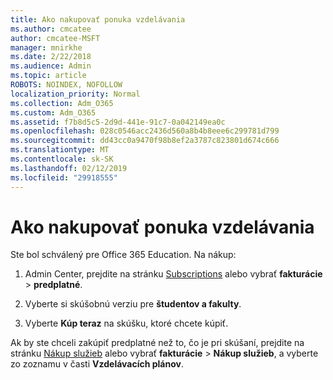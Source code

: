 ```yaml
---
title: Ako nakupovať ponuka vzdelávania
ms.author: cmcatee
author: cmcatee-MSFT
manager: mnirkhe
ms.date: 2/22/2018
ms.audience: Admin
ms.topic: article
ROBOTS: NOINDEX, NOFOLLOW
localization_priority: Normal
ms.collection: Adm_O365
ms.custom: Adm_O365
ms.assetid: f7b8d5c5-2d9d-441e-91c7-0a042149ea0c
ms.openlocfilehash: 028c0546acc2436d560a8b4b8eee6c299781d799
ms.sourcegitcommit: dd43cc0a9470f98b8ef2a3787c823801d674c666
ms.translationtype: MT
ms.contentlocale: sk-SK
ms.lasthandoff: 02/12/2019
ms.locfileid: "29918555"
---
```

# <a name="how-to-purchase-education-offer"></a>Ako nakupovať ponuka vzdelávania

Ste bol schválený pre Office 365 Education. Na nákup:
  
1. Admin Center, prejdite na stránku [Subscriptions](https://go.microsoft.com/fwlink/p/?linkid=842054) alebo vybrať **fakturácie** \> **predplatné**.
    
2. Vyberte si skúšobnú verziu pre **študentov a fakulty**.
    
3. Vyberte **Kúp teraz** na skúšku, ktoré chcete kúpiť. 
    
Ak by ste chceli zakúpiť predplatné než to, čo je pri skúšaní, prejdite na stránku [Nákup služieb](https://go.microsoft.com/fwlink/p/?linkid=868433) alebo vybrať **fakturácie** \> **Nákup služieb**, a vyberte zo zoznamu v časti **Vzdelávacích plánov**.
  


